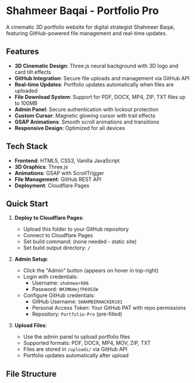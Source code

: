 # Shahmeer Baqai - Portfolio Pro

A cinematic 3D portfolio website for digital strategist Shahmeer Baqai, featuring GitHub-powered file management and real-time updates.

## Features

- **3D Cinematic Design**: Three.js neural background with 3D logo and card tilt effects
- **GitHub Integration**: Secure file uploads and management via GitHub API
- **Real-time Updates**: Portfolio updates automatically when files are uploaded
- **File Download System**: Support for PDF, DOCX, MP4, ZIP, TXT files up to 100MB
- **Admin Panel**: Secure authentication with lockout protection
- **Custom Cursor**: Magnetic glowing cursor with trail effects
- **GSAP Animations**: Smooth scroll animations and transitions
- **Responsive Design**: Optimized for all devices

## Tech Stack

- **Frontend**: HTML5, CSS3, Vanilla JavaScript
- **3D Graphics**: Three.js
- **Animations**: GSAP with ScrollTrigger
- **File Management**: GitHub REST API
- **Deployment**: Cloudflare Pages

## Quick Start

1. **Deploy to Cloudflare Pages**:
   - Upload this folder to your GitHub repository
   - Connect to Cloudflare Pages
   - Set build command: (none needed - static site)
   - Set build output directory: `/`

2. **Admin Setup**:
   - Click the "Admin" button (appears on hover in top-right)
   - Login with credentials:
     - Username: `shahmeer606`
     - Password: `9MJMKHmjfP695IW`
   - Configure GitHub credentials:
     - GitHub Username: `SHAHMEERHACKER101`
     - Personal Access Token: Your GitHub PAT with repo permissions
     - Repository: `Portfolio-Pro` (pre-filled)

3. **Upload Files**:
   - Use the admin panel to upload portfolio files
   - Supported formats: PDF, DOCX, MP4, MOV, ZIP, TXT
   - Files are stored in `/uploads/` via GitHub API
   - Portfolio updates automatically after upload

## File Structure

